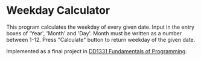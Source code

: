 # Weekday Calculator 
This program calculates the weekday of every given date. Input in the entry boxes of 'Year', 'Month' and 'Day'. Month must be written as a number between 1-12. Press "Calculate" button to return weekday of the given date.    

Implemented as a final project in [DD1331 Fundamentals of Programming](https://www.kth.se/student/kurser/kurs/DD1331?l=en). 
